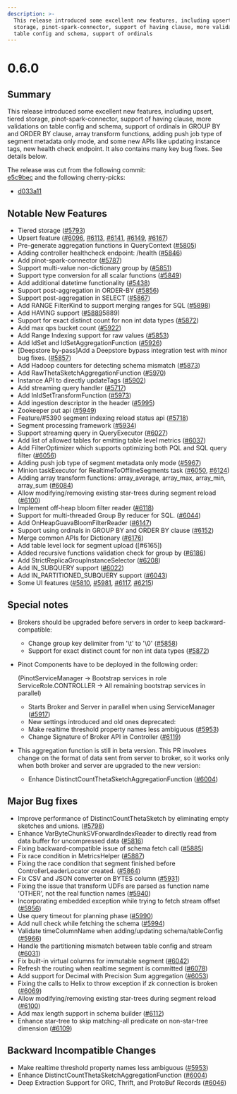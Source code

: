 ```yaml
---
description: >-
  This release introduced some excellent new features, including upsert, tiered
  storage, pinot-spark-connector, support of having clause, more validations on
  table config and schema, support of ordinals
---
```


# 0.6.0

## Summary

This release introduced some excellent new features, including upsert, tiered storage, pinot-spark-connector, support of having clause, more validations on table config and schema, support of ordinals in GROUP BY and ORDER BY clause, array transform functions, adding push job type of segment metadata only mode, and some new APIs like updating instance tags, new health check endpoint. It also contains many key bug fixes. See details below.

The release was cut from the following commit:  
[e5c9bec](https://github.com/apache/pinot/commit/e5c9bec4d970005850da548a42a4fb6ba79a620e) and the following cherry-picks:

* [d033a11](https://github.com/apache/pinot/commit/d033a11)

## Notable New Features

* Tiered storage \([\#5793](https://github.com/apache/pinot/pull/5793)\)
* Upsert feature \([\#6096](https://github.com/apache/pinot/pull/6096), [\#6113](https://github.com/apache/pinot/pull/6113), [\#6141](https://github.com/apache/pinot/pull/6141), [\#6149](https://github.com/apache/pinot/pull/6149), [\#6167](https://github.com/apache/pinot/pull/6167)\)
* Pre-generate aggregation functions in QueryContext \([\#5805](https://github.com/apache/pinot/pull/5805)\)
* Adding controller healthcheck endpoint: /health \([\#5846](https://github.com/apache/pinot/pull/5846)\)
* Add pinot-spark-connector \([\#5787](https://github.com/apache/pinot/pull/5787)\)
* Support multi-value non-dictionary group by \([\#5851](https://github.com/apache/pinot/pull/5851)\)
* Support type conversion for all scalar functions \([\#5849](https://github.com/apache/pinot/pull/5849)\)
* Add additional datetime functionality \([\#5438](https://github.com/apache/pinot/pull/5438)\)
* Support post-aggregation in ORDER-BY \([\#5856](https://github.com/apache/pinot/pull/5856)\)
* Support post-aggregation in SELECT \([\#5867](https://github.com/apache/pinot/pull/5867)\)
* Add RANGE FilterKind to support merging ranges for SQL \([\#5898](https://github.com/apache/pinot/pull/5898)\)
* Add HAVING support \([\#5889](https://github.com/apache/pinot/pull/)5889\)
* Support for exact distinct count for non int data types \([\#5872](https://github.com/apache/pinot/pull/5872)\)
* Add max qps bucket count \([\#5922](https://github.com/apache/pinot/pull/5922)\)
* Add Range Indexing support for raw values \([\#5853](https://github.com/apache/pinot/pull/5853)\)
* Add IdSet and IdSetAggregationFunction \([\#5926](https://github.com/apache/pinot/pull/5926)\)
* \[Deepstore by-pass\]Add a Deepstore bypass integration test with minor bug fixes. \([\#5857](https://github.com/apache/pinot/pull/5857)\)
* Add Hadoop counters for detecting schema mismatch \([\#5873](https://github.com/apache/pinot/pull/5873)\)
* Add RawThetaSketchAggregationFunction \([\#5970](https://github.com/apache/pinot/pull/5970)\)
* Instance API to directly updateTags \([\#5902](https://github.com/apache/pinot/pull/5902)\)
* Add streaming query handler \([\#5717](https://github.com/apache/pinot/pull/5717)\)
* Add InIdSetTransformFunction \([\#5973](https://github.com/apache/pinot/pull/5973)\)
* Add ingestion descriptor in the header \([\#5995](https://github.com/apache/pinot/pull/5995)\)
* Zookeeper put api \([\#5949](https://github.com/apache/pinot/pull/5949)\)
* Feature/\#5390 segment indexing reload status api \([\#5718](https://github.com/apache/pinot/pull/5718)\)
* Segment processing framework \([\#5934](https://github.com/apache/pinot/pull/5934)\)
* Support streaming query in QueryExecutor \([\#6027](https://github.com/apache/pinot/pull/6027)\)
* Add list of allowed tables for emitting table level metrics \([\#6037](https://github.com/apache/pinot/pull/6037)\)
* Add FilterOptimizer which supports optimizing both PQL and SQL query filter \([\#6056](https://github.com/apache/pinot/pull/6056)\)
* Adding push job type of segment metadata only mode \([\#5967](https://github.com/apache/pinot/pull/5967)\)
* Minion taskExecutor for RealtimeToOfflineSegments task \([\#6050](https://github.com/apache/pinot/pull/6050), [\#6124](https://github.com/apache/pinot/pull/6124)\)
* Adding array transform functions: array\_average, array\_max, array\_min, array\_sum \([\#6084](https://github.com/apache/pinot/pull/6084)\)
* Allow modifying/removing existing star-trees during segment reload \([\#6100](https://github.com/apache/pinot/pull/6100)\)
* Implement off-heap bloom filter reader \([\#6118](https://github.com/apache/pinot/pull/6118)\)
* Support for multi-threaded Group By reducer for SQL. \([\#6044](https://github.com/apache/pinot/pull/6044)\)
* Add OnHeapGuavaBloomFilterReader \([\#6147](https://github.com/apache/pinot/pull/6147)\)
* Support using ordinals in GROUP BY and ORDER BY clause \([\#6152](https://github.com/apache/pinot/pull/6152)\)
* Merge common APIs for Dictionary \([\#6176](https://github.com/apache/pinot/pull/6176)\)
* Add table level lock for segment upload \(\[\#6165\]\)
* Added recursive functions validation check for group by \([\#6186](https://github.com/apache/pinot/pull/6186)\)
* Add StrictReplicaGroupInstanceSelector \([\#6208](https://github.com/apache/pinot/pull/6208)\)
* Add IN\_SUBQUERY support \([\#6022](https://github.com/apache/pinot/pull/6022)\)
* Add IN\_PARTITIONED\_SUBQUERY support \([\#6043](https://github.com/apache/pinot/pull/6043)\)
* Some UI features \([\#5810](https://github.com/apache/pinot/pull/5810), [\#5981](https://github.com/apache/pinot/pull/5981), [\#6117](https://github.com/apache/pinot/pull/6117), [\#6215](https://github.com/apache/pinot/pull/6215)\)

## Special notes

* Brokers should be upgraded before servers in order to keep backward-compatible:
  * Change group key delimiter from '\t' to '\0' \([\#5858](https://github.com/apache/pinot/pull/5858)\)
  * Support for exact distinct count for non int data types \([\#5872](https://github.com/apache/pinot/pull/5872)\)
* Pinot Components have to be deployed in the following order:

  \(PinotServiceManager -&gt; Bootstrap services in role ServiceRole.CONTROLLER -&gt; All remaining bootstrap services in parallel\)

  * Starts Broker and Server in parallel when using ServiceManager \([\#5917](https://github.com/apache/pinot/pull/5917)\)
  * New settings introduced and old ones deprecated:
  * Make realtime threshold property names less ambiguous \([\#5953](https://github.com/apache/pinot/pull/5953)\)
  * Change Signature of Broker API in Controller \([\#6119](https://github.com/apache/pinot/pull/6119)\)

* This aggregation function is still in beta version. This PR involves change on the format of data sent from server to broker, so it works only when both broker and server are upgraded to the new version:
  * Enhance DistinctCountThetaSketchAggregationFunction \([\#6004](https://github.com/apache/pinot/pull/6004)\)

## Major Bug fixes

* Improve performance of DistinctCountThetaSketch by eliminating empty sketches and unions. \([\#5798](https://github.com/apache/pinot/pull/5798)\)
* Enhance VarByteChunkSVForwardIndexReader to directly read from data buffer for uncompressed data \([\#5816](https://github.com/apache/pinot/pull/5816)\)
* Fixing backward-compatible issue of schema fetch call \([\#5885](https://github.com/apache/pinot/pull/5885)\)
* Fix race condition in MetricsHelper \([\#5887](https://github.com/apache/pinot/pull/5887)\)
* Fixing the race condition that segment finished before ControllerLeaderLocator created. \([\#5864](https://github.com/apache/pinot/pull/5864)\)
* Fix CSV and JSON converter on BYTES column \([\#5931](https://github.com/apache/pinot/pull/5931)\)
* Fixing the issue that transform UDFs are parsed as function name 'OTHER', not the real function names \([\#5940](https://github.com/apache/pinot/pull/5940)\)
* Incorporating embedded exception while trying to fetch stream offset \([\#5956](https://github.com/apache/pinot/pull/5956)\)
* Use query timeout for planning phase \([\#5990](https://github.com/apache/pinot/pull/5990)\)
* Add null check while fetching the schema \([\#5994](https://github.com/apache/pinot/pull/5994)\)
* Validate timeColumnName when adding/updating schema/tableConfig \([\#5966](https://github.com/apache/pinot/pull/5966)\)
* Handle the partitioning mismatch between table config and stream \([\#6031](https://github.com/apache/pinot/pull/6031)\)
* Fix built-in virtual columns for immutable segment \([\#6042](https://github.com/apache/pinot/pull/6042)\)
* Refresh the routing when realtime segment is committed \([\#6078](https://github.com/apache/pinot/pull/6078)\)
* Add support for Decimal with Precision Sum aggregation \([\#6053](https://github.com/apache/pinot/pull/6053)\)
* Fixing the calls to Helix to throw exception if zk connection is broken \([\#6069](https://github.com/apache/pinot/pull/6069)\)
* Allow modifying/removing existing star-trees during segment reload \([\#6100](https://github.com/apache/pinot/pull/6100)\)
* Add max length support in schema builder \([\#6112](https://github.com/apache/pinot/pull/6112)\)
* Enhance star-tree to skip matching-all predicate on non-star-tree dimension \([\#6109](https://github.com/apache/pinot/pull/6109)\)

## Backward Incompatible Changes

* Make realtime threshold property names less ambiguous \([\#5953](https://github.com/apache/pinot/pull/5953)\)
* Enhance DistinctCountThetaSketchAggregationFunction \([\#6004](https://github.com/apache/pinot/pull/6004)\)
* Deep Extraction Support for ORC, Thrift, and ProtoBuf Records \([\#6046](https://github.com/apache/pinot/pull/6046)\)

